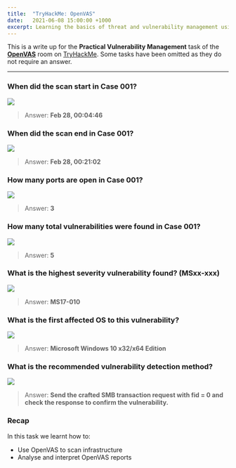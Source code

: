 ```yaml
---
title:  "TryHackMe: OpenVAS"
date:   2021-06-08 15:00:00 +1000
excerpt: Learning the basics of threat and vulnerability management using Open Vulnerability Assessment Scanning. 
---
```


This is a write up for the **Practical Vulnerability Management** task of the [**OpenVAS**](https://tryhackme.com/room/openvas) room on [TryHackMe](https://tryhackme.com). Some tasks have been omitted as they do not require an answer.

***
### When did the scan start in Case 001?

<img src="{{ site.baseurl }}/assets/images/2021-06-08-openvas/01-start.jpg">

> Answer: **Feb 28, 00:04:46**

### When did the scan end in Case 001?

<img src="{{ site.baseurl }}/assets/images/2021-06-08-openvas/02-end.jpg">

> Answer: **Feb 28, 00:21:02**

### How many ports are open in Case 001?

<img src="{{ site.baseurl }}/assets/images/2021-06-08-openvas/03-ports.jpg">

> Answer: **3**

### How many total vulnerabilities were found in Case 001? 

<img src="{{ site.baseurl }}/assets/images/2021-06-08-openvas/04-vulns.jpg">

> Answer: **5**

### What is the highest severity vulnerability found? (MSxx-xxx)

<img src="{{ site.baseurl }}/assets/images/2021-06-08-openvas/05-ms17.jpg">

> Answer: **MS17-010**

### What is the first affected OS to this vulnerability?

<img src="{{ site.baseurl }}/assets/images/2021-06-08-openvas/06-os.jpg">

> Answer: **Microsoft Windows 10 x32/x64 Edition**

### What is the recommended vulnerability detection method?

<img src="{{ site.baseurl }}/assets/images/2021-06-08-openvas/06-vdm.jpg">

> Answer: **Send the crafted SMB transaction request with fid = 0 and check the response to confirm the vulnerability.**

### Recap

In this task we learnt how to:
 * Use OpenVAS to scan infrastructure
 * Analyse and interpret OpenVAS reports
 